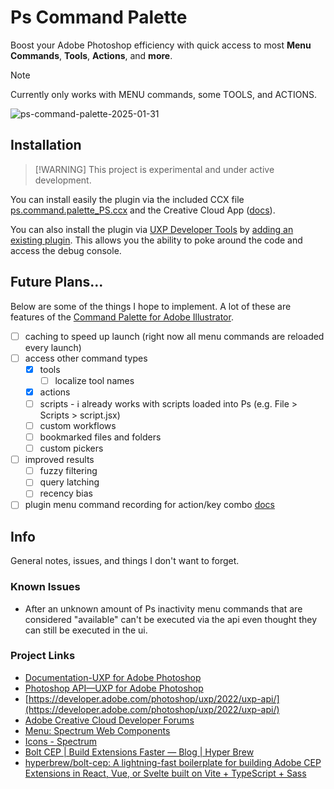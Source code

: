 # Ps Command Palette

Boost your Adobe Photoshop efficiency with quick access to most **Menu Commands**, **Tools**, **Actions**, and **more**.

> [!NOTE]  
> Currently only works with MENU commands, some TOOLS, and ACTIONS.

![ps-command-palette-2025-01-31](https://github.com/user-attachments/assets/1db12a54-4727-40a4-83c0-6f843710fd00)

## Installation

> [!WARNING] This project is experimental and under active development.

You can install easily the plugin via the included CCX file [ps.command.palette_PS.ccx](plugin/ps-command-palette_PS.ccx) and the Creative Cloud App ([docs](https://developer.adobe.com/photoshop/uxp/2022/guides/distribution/distribution-options/#direct-distribution-with-ccx-files)).

You can also install the plugin via [UXP Developer Tools](https://developer.adobe.com/photoshop/uxp/2022/guides/devtool/installation/) by [adding an existing plugin](https://developer.adobe.com/photoshop/uxp/2022/guides/devtool/plugin-management/#adding-an-existing-plugin). This allows you the ability to poke around the code and access the debug console.

## Future Plans...

Below are some of the things I hope to implement. A lot of these are features of the [Command Palette for Adobe Illustrator](<(https://github.com/joshbduncan/AiCommandPalette)>).

-   [ ] caching to speed up launch (right now all menu commands are reloaded every launch)
-   [ ] access other command types
    -   [x] tools
        -   [ ] localize tool names
    -   [x] actions
    -   [ ] scripts - ℹ️ already works with scripts loaded into Ps (e.g. File > Scripts > script.jsx)
    -   [ ] custom workflows
    -   [ ] bookmarked files and folders
    -   [ ] custom pickers
-   [ ] improved results
    -   [ ] fuzzy filtering
    -   [ ] query latching
    -   [ ] recency bias
-   [ ] plugin menu command recording for action/key combo [docs](https://developer.adobe.com/photoshop/uxp/2022/guides/uxp_guide/uxp-misc/manifest-v4/photoshop-manifest/#enablemenurecording)

## Info

General notes, issues, and things I don't want to forget.

### Known Issues

-   After an unknown amount of Ps inactivity menu commands that are considered "available" can't be executed via the api even thought they can still be executed in the ui.

### Project Links

-   [Documentation-UXP for Adobe Photoshop](https://developer.adobe.com/photoshop/uxp/2022/)
-   [Photoshop API—UXP for Adobe Photoshop](https://developer.adobe.com/photoshop/uxp/2022/ps_reference/)
-   [https://developer.adobe.com/photoshop/uxp/2022/uxp-api/](https://developer.adobe.com/photoshop/uxp/2022/uxp-api/)
-   [Adobe Creative Cloud Developer Forums](https://forums.creativeclouddeveloper.com/)
-   [Menu: Spectrum Web Components](https://opensource.adobe.com/spectrum-web-components/components/menu/)
-   [Icons - Spectrum](https://spectrum.adobe.com/page/icons/)
-   [Bolt CEP | Build Extensions Faster — Blog | Hyper Brew](https://hyperbrew.co/blog/bolt-cep-build-extensions-faster/)
-   [hyperbrew/bolt-cep: A lightning-fast boilerplate for building Adobe CEP Extensions in React, Vue, or Svelte built on Vite + TypeScript + Sass](https://github.com/hyperbrew/bolt-cep)
